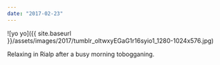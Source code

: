 ```yaml
---
date: "2017-02-23"
---
```


![yo yo]({{ site.baseurl }}/assets/images/2017/tumblr_oltwxyEGaG1r16syio1_1280-1024x576.jpg)

Relaxing in Rialp after a busy morning tobogganing.
